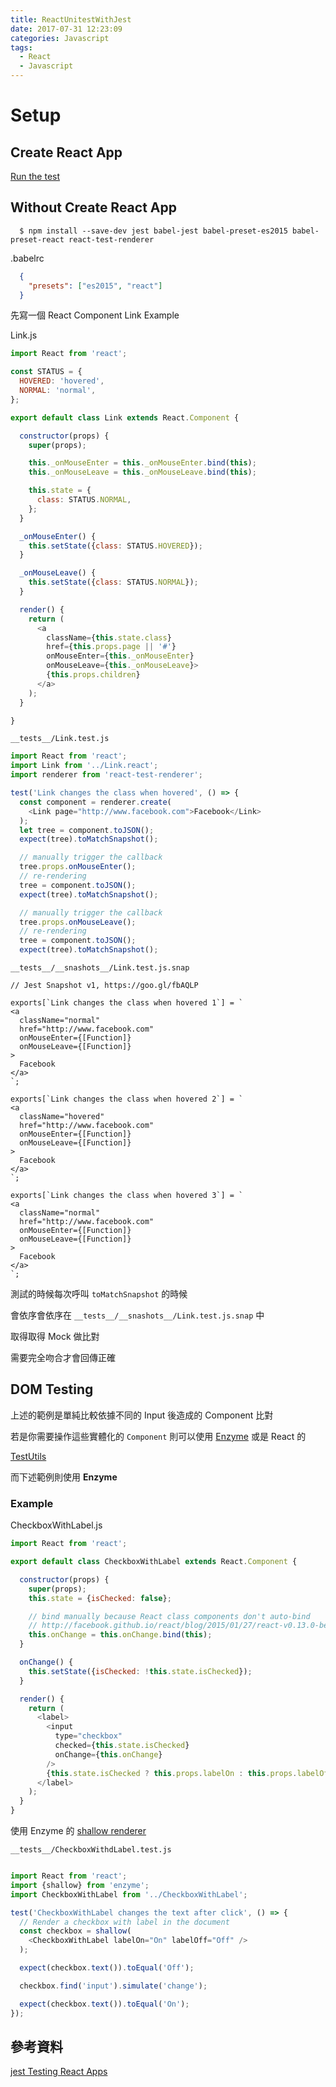 ```yaml
---
title: ReactUnitestWithJest
date: 2017-07-31 12:23:09
categories: Javascript
tags: 
  - React
  - Javascript
---
```


# Setup

## Create React App

[Run the test](https://github.com/facebookincubator/create-react-app/blob/master/packages/react-scripts/template/README.md#running-tests)

## Without Create React App

```
  $ npm install --save-dev jest babel-jest babel-preset-es2015 babel-preset-react react-test-renderer
```

.babelrc

```json
  {
    "presets": ["es2015", "react"]
  }
```

先寫一個 React Component Link Example

Link.js

```javascript
import React from 'react';

const STATUS = {
  HOVERED: 'hovered',
  NORMAL: 'normal',
};

export default class Link extends React.Component {

  constructor(props) {
    super(props);

    this._onMouseEnter = this._onMouseEnter.bind(this);
    this._onMouseLeave = this._onMouseLeave.bind(this);

    this.state = {
      class: STATUS.NORMAL,
    };
  }

  _onMouseEnter() {
    this.setState({class: STATUS.HOVERED});
  }

  _onMouseLeave() {
    this.setState({class: STATUS.NORMAL});
  }

  render() {
    return (
      <a
        className={this.state.class}
        href={this.props.page || '#'}
        onMouseEnter={this._onMouseEnter}
        onMouseLeave={this._onMouseLeave}>
        {this.props.children}
      </a>
    );
  }

}
```

`__tests__/Link.test.js`

```javascript
import React from 'react';
import Link from '../Link.react';
import renderer from 'react-test-renderer';

test('Link changes the class when hovered', () => {
  const component = renderer.create(
    <Link page="http://www.facebook.com">Facebook</Link>
  );
  let tree = component.toJSON();
  expect(tree).toMatchSnapshot();

  // manually trigger the callback
  tree.props.onMouseEnter();
  // re-rendering
  tree = component.toJSON();
  expect(tree).toMatchSnapshot();

  // manually trigger the callback
  tree.props.onMouseLeave();
  // re-rendering
  tree = component.toJSON();
  expect(tree).toMatchSnapshot();
```

`__tests__/__snashots__/Link.test.js.snap`

```
// Jest Snapshot v1, https://goo.gl/fbAQLP

exports[`Link changes the class when hovered 1`] = `
<a
  className="normal"
  href="http://www.facebook.com"
  onMouseEnter={[Function]}
  onMouseLeave={[Function]}
>
  Facebook
</a>
`;

exports[`Link changes the class when hovered 2`] = `
<a
  className="hovered"
  href="http://www.facebook.com"
  onMouseEnter={[Function]}
  onMouseLeave={[Function]}
>
  Facebook
</a>
`;

exports[`Link changes the class when hovered 3`] = `
<a
  className="normal"
  href="http://www.facebook.com"
  onMouseEnter={[Function]}
  onMouseLeave={[Function]}
>
  Facebook
</a>
`;
```

測試的時候每次呼叫 `toMatchSnapshot` 的時候

會依序會依序在 `__tests__/__snashots__/Link.test.js.snap` 中

取得取得 Mock 做比對

需要完全吻合才會回傳正確

## DOM Testing

上述的範例是單純比較依據不同的 Input 後造成的 Component 比對

若是你需要操作這些實體化的 `Component` 則可以使用 [Enzyme](http://airbnb.io/enzyme/) 或是 React 的 

[TestUtils](http://facebook.github.io/react/docs/test-utils.html)

而下述範例則使用 **Enzyme**

### Example

CheckboxWithLabel.js

```javascript
import React from 'react';

export default class CheckboxWithLabel extends React.Component {

  constructor(props) {
    super(props);
    this.state = {isChecked: false};

    // bind manually because React class components don't auto-bind
    // http://facebook.github.io/react/blog/2015/01/27/react-v0.13.0-beta-1.html#autobinding
    this.onChange = this.onChange.bind(this);
  }

  onChange() {
    this.setState({isChecked: !this.state.isChecked});
  }

  render() {
    return (
      <label>
        <input
          type="checkbox"
          checked={this.state.isChecked}
          onChange={this.onChange}
        />
        {this.state.isChecked ? this.props.labelOn : this.props.labelOff}
      </label>
    );
  }
}
```

使用 Enzyme 的 [shallow renderer](http://airbnb.io/enzyme/docs/api/shallow.html)

`__tests__/CheckboxWithdLabel.test.js`

```javascript

import React from 'react';
import {shallow} from 'enzyme';
import CheckboxWithLabel from '../CheckboxWithLabel';

test('CheckboxWithLabel changes the text after click', () => {
  // Render a checkbox with label in the document
  const checkbox = shallow(
    <CheckboxWithLabel labelOn="On" labelOff="Off" />
  );

  expect(checkbox.text()).toEqual('Off');

  checkbox.find('input').simulate('change');

  expect(checkbox.text()).toEqual('On');
});
```

## 參考資料

[jest Testing React Apps](https://facebook.github.io/jest/docs/tutorial-react.html#content)